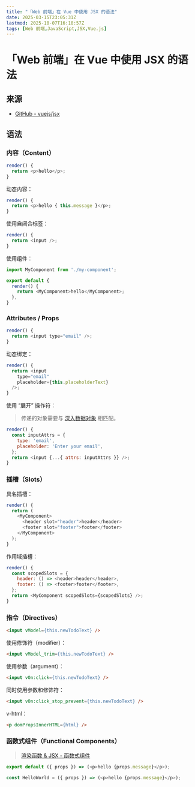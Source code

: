 ```yaml
---
title: "「Web 前端」在 Vue 中使用 JSX 的语法"
date: 2025-03-15T23:05:31Z
lastmod: 2025-10-07T16:10:57Z
tags: [Web 前端,JavaScript,JSX,Vue.js]
---
```


# 「Web 前端」在 Vue 中使用 JSX 的语法

## 来源

- [GitHub - vuejs/jsx](https://github.com/vuejs/jsx#syntax)

## 语法

### 内容（Content）

```javascript
render() {
  return <p>hello</p>;
}
```

动态内容：

```javascript
render() {
  return <p>hello { this.message }</p>;
}
```

使用自闭合标签：

```javascript
render() {
  return <input />;
}
```

使用组件：

```javascript
import MyComponent from './my-component';

export default {
  render() {
    return <MyComponent>hello</MyComponent>;
  },
}
```

### Attributes / Props

```javascript
render() {
  return <input type="email" />;
}
```

动态绑定：

```javascript
render() {
  return <input
    type="email"
    placeholder={this.placeholderText}
  />;
}
```

使用 “展开” 操作符：

> 传递的对象需要与 [深入数据对象](https://cn.vuejs.org/v2/guide/render-function.html#%E6%B7%B1%E5%85%A5%E6%95%B0%E6%8D%AE%E5%AF%B9%E8%B1%A1) 相匹配。

```javascript
render() {
  const inputAttrs = {
    type: 'email',
    placeholder: 'Enter your email',
  };
  return <input {...{ attrs: inputAttrs }} />;
}
```

### 插槽（Slots）

具名插槽：

```javascript
render() {
  return (
    <MyComponent>
      <header slot="header">header</header>
      <footer slot="footer">footer</footer>
    </MyComponent>
  );
}
```

作用域插槽：

```javascript
render() {
  const scopedSlots = {
    header: () => <header>header</header>,
    footer: () => <footer>footer</footer>,
  };
  return <MyComponent scopedSlots={scopedSlots} />;
}
```

### 指令（Directives）

```html
<input vModel={this.newTodoText} />
```

使用修饰符（modifier）：

```html
<input vModel_trim={this.newTodoText} />
```

使用参数（argument）：

```html
<input vOn:click={this.newTodoText} />
```

同时使用参数和修饰符：

```html
<input vOn:click_stop_prevent={this.newTodoText} />
```

v-html：

```html
<p domPropsInnerHTML={html} />
```

### 函数式组件（Functional Components）

> [渲染函数 &amp; JSX - 函数式组件](https://cn.vuejs.org/v2/guide/render-function.html#%E5%87%BD%E6%95%B0%E5%BC%8F%E7%BB%84%E4%BB%B6)

```javascript
export default ({ props }) => (<p>hello {props.message}</p>);
```

```javascript
const HelloWorld = ({ props }) => (<p>hello {props.message}</p>);
```

‍
